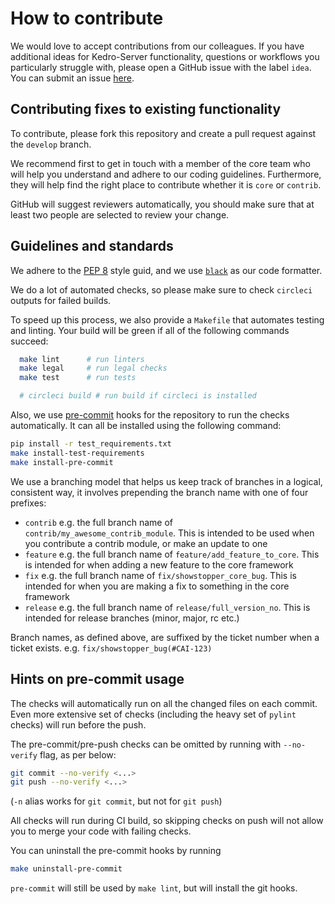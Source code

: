# How to contribute

We would love to accept contributions from our colleagues.
If you have additional ideas for Kedro-Server functionality, questions or workflows you particularly struggle with, please open a GitHub issue with the label `idea`. You can submit an issue [here](https://github.com/mmchougule/kedro-grpc-server/issues).

## Contributing fixes to existing functionality

To contribute, please fork this repository and create a pull request against the `develop` branch.

We recommend first to get in touch with a member of the core team who will help
you understand and adhere to our coding guidelines. Furthermore, they will
help find the right place to contribute whether it is `core` or `contrib`.

GitHub will suggest reviewers automatically, you should make sure that at least
two people are selected to review your change.

## Guidelines and standards

We adhere to the [PEP 8](https://www.python.org/dev/peps/pep-0008/) style guid,
and we use [`black`](https://github.com/ambv/black) as our code formatter.

We do a lot of automated checks, so please make sure to check `circleci` outputs for
failed builds.

To speed up this process, we also provide a `Makefile` that automates testing and linting.
Your build will be green if all of the following commands succeed:

```bash
  make lint      # run linters
  make legal     # run legal checks
  make test      # run tests

  # circleci build # run build if circleci is installed
```

Also, we use [pre-commit](https://pre-commit.com) hooks for the repository to run the checks automatically.
It can all be installed using the following command:

```bash
pip install -r test_requirements.txt
make install-test-requirements
make install-pre-commit
```

We use a branching model that helps us keep track of branches in a logical, consistent way, it involves prepending the branch name with one of four prefixes:

* `contrib` e.g. the full branch name of `contrib/my_awesome_contrib_module`. This is intended to be used when you contribute a contrib module, or make an update to one
* `feature` e.g. the full branch name of `feature/add_feature_to_core`. This is intended for when adding a new feature to the core framework
* `fix` e.g. the full branch name of `fix/showstopper_core_bug`. This is intended for when you are making a fix to something in the core framework
* `release` e.g. the full branch name of `release/full_version_no`. This is intended for release branches (minor, major, rc etc.)

Branch names, as defined above, are suffixed by the ticket number when a ticket exists. e.g.  `fix/showstopper_bug(#CAI-123)`

## Hints on pre-commit usage
The checks will automatically run on all the changed files on each commit.
Even more extensive set of checks (including the heavy set of `pylint` checks)
will run before the push.

The pre-commit/pre-push checks can be omitted by running with `--no-verify` flag, as per below:

```bash
git commit --no-verify <...>
git push --no-verify <...>
```
(`-n` alias works for `git commit`, but not for `git push`)

All checks will run during CI build, so skipping checks on push will
not allow you to merge your code with failing checks.

You can uninstall the pre-commit hooks by running
```bash
make uninstall-pre-commit
```
`pre-commit` will still be used by `make lint`, but will install the git hooks.
